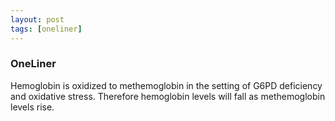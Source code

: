 ```yaml
---
layout: post
tags: [oneliner]
---
```



### OneLiner

Hemoglobin is oxidized to methemoglobin in the setting of G6PD deficiency and oxidative stress. Therefore hemoglobin levels will fall as methemoglobin levels rise.
